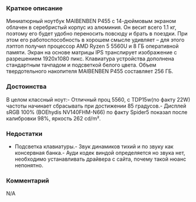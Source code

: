 ### **Краткое описание**
Миниатюрный ноутбук MAIBENBEN P455 с 14-дюймовым экраном облачен в серебристый корпус из алюминия. Он весит всего 1.1 кг, поэтому его будет удобно переносить повсюду и брать в поездки. При этом его работоспособность в хорошем смысле удивляет – для этого лэптоп получил процессор AMD Ryzen 5 5560U и 8 ГБ оперативной памяти. Экран на основе матрицы IPS транслирует изображение с разрешением 1920x1080 пикс. Клавиатура устройства дополнена стандартным тачпадом и подсветкой белого цвета. Объем твердотельного накопителя MAIBENBEN P455 составляет 256 ГБ.

### **Достоинства**
В целом классный ноут:- Отличный проц 5560, с TDP15w(по факту 22W) частоты начинает сбрасывать при достижении 85 градусов.- Дисплей sRGB 100% (BOEhydis NV140FHM-N66) по факту Spider5 показал после калибровки 98%, яркость 262 cd/m².

### **Недостатки**
- Подсветка клавиатуры.- Звук динамиков тихий и по звуку как консервная банка.- Ауди кодек виндой определяется но звука нет, необходимо устанавливать драйвера с сайта, почему такой нюанс непонятно.

### **Комментарий**
N/A
